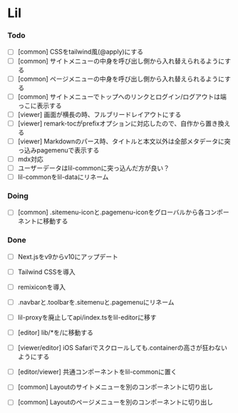 # Lil

### Todo

- [ ] [common] CSSをtailwind風(@apply)にする  
- [ ] [common] サイトメニューの中身を呼び出し側から入れ替えられるようにする  
- [ ] [common] ページメニューの中身を呼び出し側から入れ替えられるようにする  
- [ ] [common] サイトメニューでトップへのリンクとログイン/ログアウトは端っこに表示する  
- [ ] [viewer] 画面が横長の時、フルブリードレイアウトにする  
- [ ] [viewer] remark-tocがprefixオプションに対応したので、自作から置き換える  
- [ ] [viewer] Markdownのパース時、タイトルと本文以外は全部メタデータに突っ込みpagemenuで表示する  
- [ ] mdx対応  
- [ ] ユーザーデータはlil-commonに突っ込んだ方が良い？  
- [ ] lil-commonをlil-dataにリネーム  

### Doing

- [ ] [common] .sitemenu-iconと.pagemenu-iconをグローバルから各コンポーネントに移動する  

### Done

- [ ] Next.jsをv9からv10にアップデート  
- [ ] Tailwind CSSを導入  
- [ ] remixiconを導入  
- [ ] .navbarと.toolbarを.sitemenuと.pagemenuにリネーム  
- [ ] lil-proxyを廃止してapi/index.tsをlil-editorに移す  
- [ ] [editor] lib/*を/に移動する  
- [ ] [viewer/editor] iOS Safariでスクロールしても.containerの高さが狂わないようにする  
- [ ] [editor/viewer] 共通コンポーネントをlil-commonに置く  
- [ ] [common] Layoutのサイトメニューを別のコンポーネントに切り出し  
- [ ] [common] Layoutのページメニューを別のコンポーネントに切り出し  

